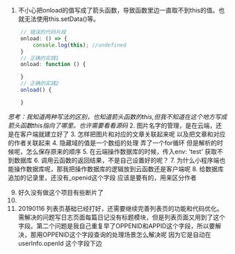 1. 不小心把onload的值写成了箭头函数，导致函数里边一直取不到this的值。也就无法使用this.setData()等。
```javascript
    // 错误的代码片段
    onload: () => {
        console.log(this); //undefined
    }
    // 正确的实践1
    onload: function () {

    }
    // 正确的实践2
    onload() {

    }
```
*思考：我知道两种写法的区别，也知道箭头函数的this,但我不知道在这个地方写成箭头函数this指向了哪里。也许需要看看源码*
2. 图片名字的管理，是在云端，还是在客户端就建立好了 
3. 怎样把图片和对应的文章关联起来呢 以及把文章和对应的作者关联起来 
4. 隐藏域的值是一个数组的处理 弄了一个for循环 但是解析的时候呢，怎么保存原来的顺序
5. 在云端操作数据库的时候，传入env: 'test' 获取不到数据库
6. 调用云函数的返回结果，不是自己设置好的呢？
7. 为什么小程序端也能操作数据库呢，那我把操作数据库的逻辑放到云函数还是客户端呢
8. 给数据库追加的记录里，还没有_openid这个字段 应该是要有的，用来区分作者

9. 好久没有做这个项目有些断片了
10. 
11. 20190116 列表页基础已经打好，还需要继续完善列表页的功能和代码优化。需解决的问题写日志页面每篇日记没有标题模块，但是列表页面又用到了这个字段。第二个问题是我自己重复早了OPPENID和APPID这个字段，所以要解决，那用OPPENID这个字段查询的处理场景怎么解决呢 因为它是自动在userInfo.openId 这个字段下边
